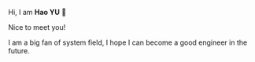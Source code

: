 Hi, I am **Hao YU** 👋

Nice to meet you!

I am a big fan of system field, I hope I can become a good engineer in the future.
